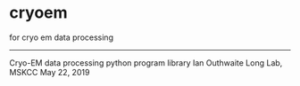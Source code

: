 # cryoem
for cryo em data processing

******************************************

Cryo-EM data processing python program library
Ian Outhwaite
Long Lab, MSKCC 
May 22, 2019
